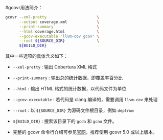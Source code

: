 #gcovr用法简介：
```bash
gcovr --xml-pretty                      \
      --output coverage.xml             \
      --print-summary                   \
      --html coverage.html              \
      --gcov-executable 'llvm-cov gcov' \
      --root ${SOURCE_DIR}              \
      ${BUILD_DIR}
```
其中一些选项的具体含义如下：

* `--xml-pretty` : 输出 Cobertura XML 格式

* `--print-summary` : 输出总的统计数据，即覆盖率百分比

* `--html` : 输出 HTML 格式的统计数据，以代码文件为单位

* `--gcov-executable` :  若代码是 clang 编译的，需要调用 `llvm-cov` 来处理

* `--root` : 以 `${SOURCE_DIR}` 为源码文件根目录，例如 `deptrum`

* `${BUILD_DIR}` : 搜索该目录下的 `gcda` 和 `gcno` 文件。
* 完整的 gcovr 命令行介绍可参见[官网](https://gcovr.com/en/stable/manpage.html)，推荐使用 gcovr 5.0 或以上版本。